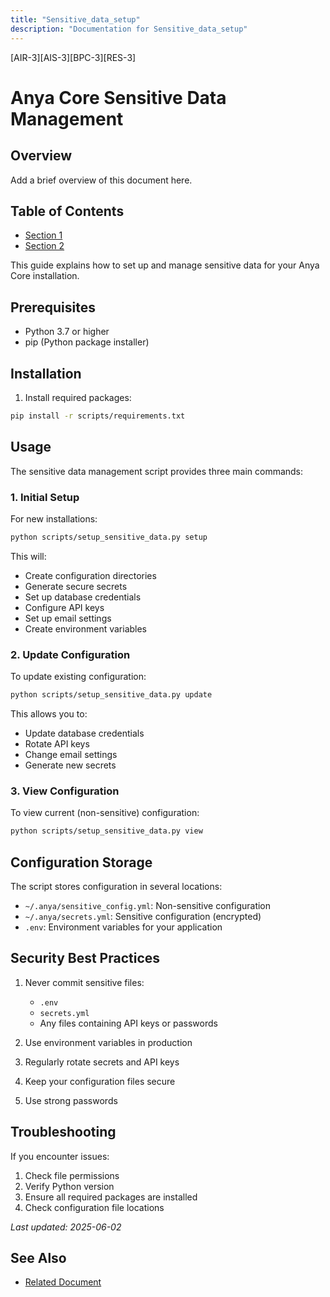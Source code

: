```yaml
---
title: "Sensitive_data_setup"
description: "Documentation for Sensitive_data_setup"
---
```


[AIR-3][AIS-3][BPC-3][RES-3]


<!-- markdownlint-disable MD013 line-length -->

# Anya Core Sensitive Data Management

## Overview

Add a brief overview of this document here.

## Table of Contents

- [Section 1](#section-1)
- [Section 2](#section-2)


This guide explains how to set up and manage sensitive data for your Anya Core installation.

## Prerequisites

- Python 3.7 or higher
- pip (Python package installer)

## Installation

1. Install required packages:
```bash
pip install -r scripts/requirements.txt
```

## Usage

The sensitive data management script provides three main commands:

### 1. Initial Setup

For new installations:
```bash
python scripts/setup_sensitive_data.py setup
```

This will:
- Create configuration directories
- Generate secure secrets
- Set up database credentials
- Configure API keys
- Set up email settings
- Create environment variables

### 2. Update Configuration

To update existing configuration:
```bash
python scripts/setup_sensitive_data.py update
```

This allows you to:
- Update database credentials
- Rotate API keys
- Change email settings
- Generate new secrets

### 3. View Configuration

To view current (non-sensitive) configuration:
```bash
python scripts/setup_sensitive_data.py view
```

## Configuration Storage

The script stores configuration in several locations:

- `~/.anya/sensitive_config.yml`: Non-sensitive configuration
- `~/.anya/secrets.yml`: Sensitive configuration (encrypted)
- `.env`: Environment variables for your application

## Security Best Practices

1. Never commit sensitive files:
   - `.env`
   - `secrets.yml`
   - Any files containing API keys or passwords

2. Use environment variables in production
3. Regularly rotate secrets and API keys
4. Keep your configuration files secure
5. Use strong passwords

## Troubleshooting

If you encounter issues:

1. Check file permissions
2. Verify Python version
3. Ensure all required packages are installed
4. Check configuration file locations

*Last updated: 2025-06-02*

## See Also

- [Related Document](#related-document)

